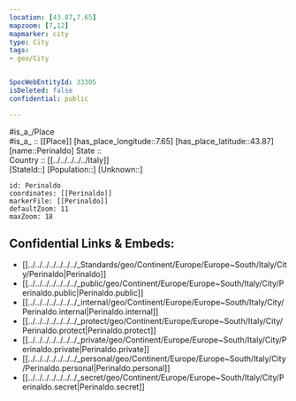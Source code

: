 ```yaml
---
location: [43.87,7.65] 
mapzoom: [7,12] 
mapmarker: city 
type: City
tags:
- geo/City


SpocWebEntityId: 33305
isDeleted: false
confidential: public

---
```

#is_a_/Place  
#is_a_ :: [[Place]] 
[has_place_longitude::7.65] 
[has_place_latitude::43.87] 
[name::Perinaldo] 
State ::  
Country :: [[../../../../../Italy]]  
[StateId::] 
[Population::] 
[Unknown::] 


```leaflet
id: Perinaldo
coordinates: [[Perinaldo]] 
markerFile: [[Perinaldo]] 
defaultZoom: 11 
maxZoom: 18
```


## Confidential Links & Embeds: 
- [[../../../../../../../_Standards/geo/Continent/Europe/Europe~South/Italy/City/Perinaldo|Perinaldo]] 
- [[../../../../../../../_public/geo/Continent/Europe/Europe~South/Italy/City/Perinaldo.public|Perinaldo.public]] 
- [[../../../../../../../_internal/geo/Continent/Europe/Europe~South/Italy/City/Perinaldo.internal|Perinaldo.internal]] 
- [[../../../../../../../_protect/geo/Continent/Europe/Europe~South/Italy/City/Perinaldo.protect|Perinaldo.protect]] 
- [[../../../../../../../_private/geo/Continent/Europe/Europe~South/Italy/City/Perinaldo.private|Perinaldo.private]] 
- [[../../../../../../../_personal/geo/Continent/Europe/Europe~South/Italy/City/Perinaldo.personal|Perinaldo.personal]] 
- [[../../../../../../../_secret/geo/Continent/Europe/Europe~South/Italy/City/Perinaldo.secret|Perinaldo.secret]] 
